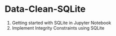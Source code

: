 # Data-Clean-SQLite
1. Getting started with SQLite in Jupyter Notebook
2. Implement Integrity Constraints using SQLite
